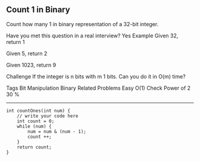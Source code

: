 ## Count 1 in Binary  ##

Count how many 1 in binary representation of a 32-bit integer.

Have you met this question in a real interview? Yes
Example
Given 32, return 1

Given 5, return 2

Given 1023, return 9

Challenge 
If the integer is n bits with m 1 bits. Can you do it in O(m) time?

Tags 
Bit Manipulation Binary
Related Problems 
Easy O(1) Check Power of 2 30 %

----------
    int countOnes(int num) {
        // write your code here
        int count = 0;
        while (num) {
            num = num & (num - 1);
            count ++;
        }
        return count;
    }